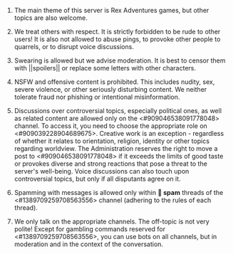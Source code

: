 1. The main theme of this server is Rex Adventures games, but other topics are also welcome.

2. We treat others with respect. It is strictly forbidden to be rude to other users! It is also not allowed to abuse pings, to provoke other people to quarrels, or to disrupt voice discussions.

3. Swearing is allowed but we advise moderation. It is best to censor them with ||spoilers|| or replace some letters with other characters.

4. NSFW and offensive content is prohibited. This includes nudity, sex, severe violence, or other seriously disturbing content. We neither tolerate fraud nor phishing or intentional misinformation.

5. Discussions over controversial topics, especially political ones, as well as related content are allowed only on the⁠ <#909046538091778048> channel. To access it, you need to choose the appropriate role on <#909039228904689675>. 
Creative work is an exception - regardless of whether it relates to orientation, religion, identity or other topics regarding worldview. The Administration reserves the right to move a post to <#909046538091778048> if it exceeds the limits of good taste or provokes diverse and strong reactions that pose a threat to the server's well-being. 
Voice discussions can also touch upon controversial topics, but only if all disputants agree on it.

6. Spamming with messages is allowed only within **🧌 spam** threads of the <#1389709259708563556> channel (adhering to the rules of each thread).

7. We only talk on the appropriate channels. The off-topic is not very polite! Except for gambling commands reserved for <#1389709259708563556>, you can use bots on all channels, but in moderation and in the context of the conversation.
